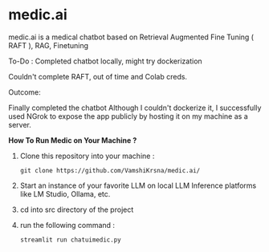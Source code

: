 # medic.ai
medic.ai is a medical chatbot based on Retrieval Augmented Fine Tuning ( RAFT ), RAG, Finetuning 


To-Do : 
Completed chatbot locally, might try dockerization 


Couldn't complete RAFT, out of time and Colab creds.


Outcome: 


Finally completed the chatbot Although I couldn't dockerize it, I successfully used NGrok to expose the app publicly by hosting it on my machine as a server.


**How To Run Medic on Your Machine ?**

1. Clone this repository into your machine :
   ```
   git clone https://github.com/VamshiKrsna/medic.ai/
   ```

2. Start an instance of your favorite LLM on local LLM Inference platforms like LM Studio, Ollama, etc.
3. cd into src directory of the project
4. run the following command :
   ```
   streamlit run chatuimedic.py
   ```  

